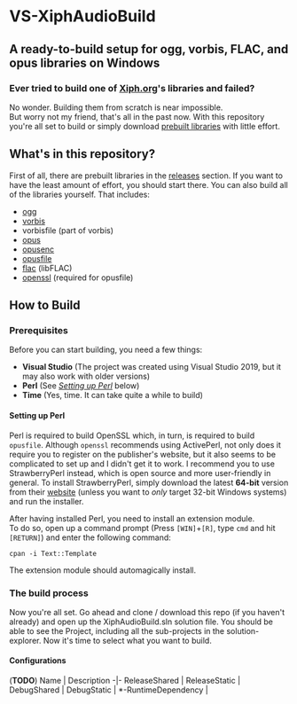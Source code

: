 # VS-XiphAudioBuild
## A ready-to-build setup for ogg, vorbis, FLAC, and opus libraries on Windows
### Ever tried to build one of [Xiph.org](https://github.com/xiph)'s libraries and failed?
No wonder. Building them from scratch is near impossible.  
But worry not my friend, that's all in the past now. With this repository you're all set to build or simply download [prebuilt libraries](https://github.com/TeamPyOgg/VS-XiphAudioBuild/releases/latest) with little effort.

## What's in this repository?
First of all, there are prebuilt libraries in the [releases](https://github.com/TeamPyOgg/VS-XiphAudioBuild/releases) section. If you want to have the least amount of effort, you should start there.
You can also build all of the libraries yourself. That includes:
- [ogg](https://github.com/xiph/ogg)
- [vorbis](https://github.com/xiph/vorbis)
- vorbisfile (part of vorbis)
- [opus](https://github.com/xiph/opus)
- [opusenc](https://github.com/xiph/libopusenc)
- [opusfile](https://github.com/xiph/opusfile)
- [flac](https://github.com/xiph/flac) (libFLAC)
- [openssl](https://github.com/openssl/openssl) (required for opusfile)
## How to Build
### Prerequisites
Before you can start building, you need a few things:
- **Visual Studio** (The project was created using Visual Studio 2019, but it may also work with older versions)
- **Perl** (See *[Setting up Perl](#setting-up-perl)* below)
- **Time** (Yes, time. It can take quite a while to build)
#### Setting up Perl
Perl is required to build OpenSSL which, in turn, is required to build `opusfile`.
Although `openssl` recommends using ActivePerl, not only does it require you to register on the publisher's website, but it also seems to be complicated to set up and I didn't get it to work.
I recommend you to use StrawberryPerl instead, which is open source and more user-friendly in general.
To install StrawberryPerl, simply download the latest **64-bit** version from their [website](http://strawberryperl.com/) (unless you want to *only* target 32-bit Windows systems) and run the installer.

After having installed Perl, you need to install an extension module.  
To do so, open up a command prompt (Press `[WIN]`+`[R]`, type `cmd` and hit `[RETURN]`) and enter the following command:
```Shell
cpan -i Text::Template
```
The extension module should automagically install.
### The build process
Now you're all set. Go ahead and clone / download this repo (if you haven't already) and open up the XiphAudioBuild.sln solution file.
You should be able to see the Project, including all the sub-projects in the solution-explorer.
Now it's time to select what you want to build.
#### Configurations
(**TODO**)
Name | Description
-|-
ReleaseShared |
ReleaseStatic |
DebugShared |
DebugStatic |
\*-RuntimeDependency |
